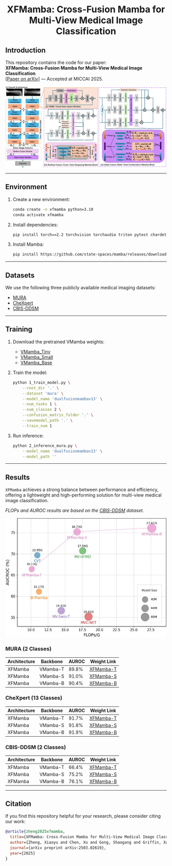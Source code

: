 <div align="center">
<h1>XFMamba: Cross-Fusion Mamba for Multi-View Medical Image Classification</h1>
</div>

## Introduction

This repository contains the code for our paper:  
**XFMamba: Cross-Fusion Mamba for Multi-View Medical Image Classification**  
[[Paper on arXiv](https://arxiv.org/abs/2503.02619)] — Accepted at MICCAI 2025.

![XFMamba Architecture](figs/XFMamba.jpg)

---

## Environment

1. Create a new environment:
   ```bash
   conda create -n xfmamba python=3.10
   conda activate xfmamba
   ```

2. Install dependencies:
   ```bash
   pip install torch==2.2 torchvision torchaudio triton pytest chardet yacs termcolor fvcore seaborn packaging ninja einops numpy==1.24.4 timm==0.4.12
   ```

3. Install Mamba:
   ```bash
   pip install https://github.com/state-spaces/mamba/releases/download/v2.2.4/mamba_ssm-2.2.4+cu12torch2.2cxx11abiTRUE-cp310-cp310-linux_x86_64.whl
   ```

---

## Datasets

We use the following three publicly available medical imaging datasets:

- [MURA](https://stanfordmlgroup.github.io/competitions/mura/)
- [CheXpert](https://stanfordmlgroup.github.io/competitions/chexpert/)
- [CBIS-DDSM](https://www.cancerimagingarchive.net/collection/cbis-ddsm/)

---

## Training

1. Download the pretrained VMamba weights:

   - [VMamba_Tiny](https://drive.google.com/file/d/1W0EFQHvX4Cl6krsAwzlR-VKqQxfWEdM8/view?usp=drive_link)
   - [VMamba_Small](https://drive.google.com/file/d/1671QXJ-faiNX4cYUlXxf8kCpAjeA4Oah/view?usp=drive_link)
   - [VMamba_Base](https://drive.google.com/file/d/1qdH-CQxyUFLq6hElxCANz19IoS-_Cm1L/view?usp=drive_link)

2. Train the model:
   ```bash
   python 1_train_model.py \
       --root_dir '.' \
       --dataset 'mura' \
       --model_name 'dualfusionmambav13' \
       --num_tasks 1 \
       --num_classes 2 \
       --confusion_matrix_folder '.' \
       --savemodel_path '.' \
       --train_num 1
   ```

3. Run inference:
   ```bash
   python 2_inference_mura.py \
       --model_name 'dualfusionmambav13' \
       --model_path ''
   ```

---

## Results

`XFMamba` achieves a strong balance between performance and efficiency, offering a lightweight and high-performing solution for multi-view medical image classification.

*FLOPs and AUROC results are based on the [CBIS-DDSM](https://www.cancerimagingarchive.net/collection/cbis-ddsm/) dataset.*

![FLOPs](figs/Fig2_left.jpg)

### MURA (2 Classes)

| Architecture | Backbone   | AUROC | Weight Link     |
|--------------|------------|-------|-----------------|
| XFMamba      | VMamba-T   | 89.8% | [XFMamba-T]()    |
| XFMamba      | VMamba-S   | 91.0% | [XFMamba-S]()    |
| XFMamba      | VMamba-B   | 90.4% | [XFMamba-B]()    |

### CheXpert (13 Classes)

| Architecture | Backbone   | AUROC | Weight Link     |
|--------------|------------|-------|-----------------|
| XFMamba      | VMamba-T   | 91.7% | [XFMamba-T]()    |
| XFMamba      | VMamba-S   | 91.8% | [XFMamba-S]()    |
| XFMamba      | VMamba-B   | 91.9% | [XFMamba-B]()    |

### CBIS-DDSM (2 Classes)

| Architecture | Backbone   | AUROC | Weight Link     |
|--------------|------------|-------|-----------------|
| XFMamba      | VMamba-T   | 66.4% | [XFMamba-T]()    |
| XFMamba      | VMamba-S   | 75.2% | [XFMamba-S]()    |
| XFMamba      | VMamba-B   | 76.1% | [XFMamba-B]()    |

---

## Citation

If you find this repository helpful for your research, please consider citing our work:

```bibtex
@article{zheng2025xfmamba,
  title={XFMamba: Cross-Fusion Mamba for Multi-View Medical Image Classification},
  author={Zheng, Xiaoyu and Chen, Xu and Gong, Shaogang and Griffin, Xavier and Slabaugh, Greg},
  journal={arXiv preprint arXiv:2503.02619},
  year={2025}
}
```